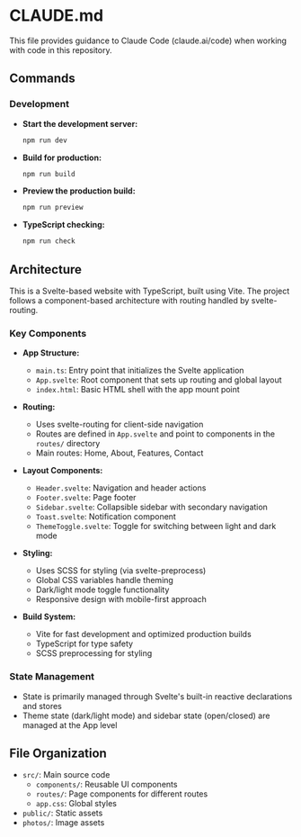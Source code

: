 # CLAUDE.md

This file provides guidance to Claude Code (claude.ai/code) when working with code in this repository.

## Commands

### Development

- **Start the development server:**
  ```bash
  npm run dev
  ```

- **Build for production:**
  ```bash
  npm run build
  ```

- **Preview the production build:**
  ```bash
  npm run preview
  ```

- **TypeScript checking:**
  ```bash
  npm run check
  ```

## Architecture

This is a Svelte-based website with TypeScript, built using Vite. The project follows a component-based architecture with routing handled by svelte-routing.

### Key Components

- **App Structure:**
  - `main.ts`: Entry point that initializes the Svelte application
  - `App.svelte`: Root component that sets up routing and global layout
  - `index.html`: Basic HTML shell with the app mount point

- **Routing:**
  - Uses svelte-routing for client-side navigation
  - Routes are defined in `App.svelte` and point to components in the `routes/` directory
  - Main routes: Home, About, Features, Contact

- **Layout Components:**
  - `Header.svelte`: Navigation and header actions
  - `Footer.svelte`: Page footer
  - `Sidebar.svelte`: Collapsible sidebar with secondary navigation
  - `Toast.svelte`: Notification component
  - `ThemeToggle.svelte`: Toggle for switching between light and dark mode

- **Styling:**
  - Uses SCSS for styling (via svelte-preprocess)
  - Global CSS variables handle theming
  - Dark/light mode toggle functionality
  - Responsive design with mobile-first approach

- **Build System:**
  - Vite for fast development and optimized production builds
  - TypeScript for type safety
  - SCSS preprocessing for styling

### State Management

- State is primarily managed through Svelte's built-in reactive declarations and stores
- Theme state (dark/light mode) and sidebar state (open/closed) are managed at the App level

## File Organization

- `src/`: Main source code
  - `components/`: Reusable UI components
  - `routes/`: Page components for different routes
  - `app.css`: Global styles
- `public/`: Static assets
- `photos/`: Image assets